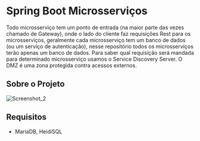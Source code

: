 # Spring Boot Microsserviços
Todo microsserviço tem um ponto de entrada (na maior parte das vezes chamado de Gateway), onde o lado do cliente faz requisições Rest para os microsserviços, geralmente cada microsserviço tem um banco de dados (ou um serviço de autenticação), nesse repositório todos os microsserviços terão apenas um banco de dados. Para saber qual requisição será mandada para determinado microsserviço usamos o Service Discovery Server. O DMZ é uma zona protegida contra acessos externos. 

## Sobre o Projeto
![Screenshot_2](https://user-images.githubusercontent.com/72028645/153642553-dfcd7fdb-4c7f-419a-bb43-f1ffa96cd42f.png)

## Requisitos
- MariaDB, HeidiSQL
